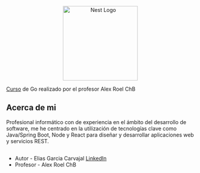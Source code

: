 <p align="center">
  <a href="https://go.dev//" target="blank"><img src="https://upload.wikimedia.org/wikipedia/commons/thumb/0/05/Go_Logo_Blue.svg/128px-Go_Logo_Blue.svg.png" width="200" alt="Nest Logo" /></a>
</p>

[Curso](https://www.udemy.com/course/curso-golang/) de Go realizado por el profesor Alex Roel ChB

## Acerca de mi

Profesional informático con de experiencia en el ámbito del desarrollo de software, me he centrado en la utilización de tecnologías clave como Java/Spring Boot, Node y React para diseñar y desarrollar aplicaciones web y servicios REST.

##

- Autor - Elias Garcia Carvajal [LinkedIn](www.linkedin.com/in/knoxknx)
- Profesor - Alex Roel ChB 

